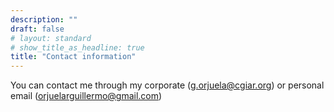 ```yaml
---
description: ""
draft: false
# layout: standard
# show_title_as_headline: true
title: "Contact information"
---
```


You can contact me through my corporate (g.orjuela@cgiar.org) or personal email (orjuelarguillermo@gmail.com)